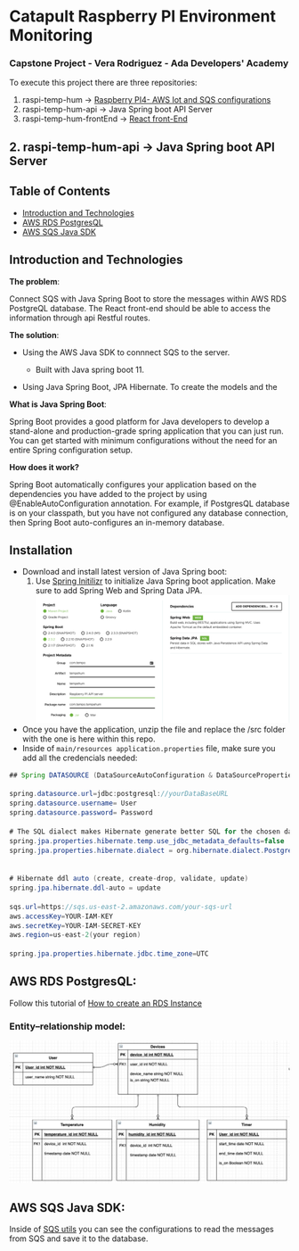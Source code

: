 Catapult Raspberry PI Environment Monitoring
===============================================

### Capstone Project - Vera Rodriguez - Ada Developers' Academy

To execute this project there are three repositories: 

1. raspi-temp-hum -> [Raspberry PI4- AWS Iot and SQS configurations](https://github.com/veralizeth/raspi-temp-hum/blob/master/README.md)
1. raspi-temp-hum-api -> Java Spring boot API Server
1. raspi-temp-hum-frontEnd -> [React front-End](https://github.com/veralizeth/raspi-temp-hum-frontEnd)

## 2. raspi-temp-hum-api -> Java Spring boot API Server

## Table of Contents

* [Introduction and Technologies](#Introduction-and-Technologies)
* [AWS RDS PostgresQL](#AWS-RDS-PostgresQL)
* [AWS SQS Java SDK](#AWS-SQS-Java-SDK)


## Introduction and Technologies
**The problem**: 

Connect SQS with Java Spring Boot to store the messages within AWS RDS PostgreQL database.
The React front-end should be able to access the information through 
api Restful routes. 

**The solution**: 
    
  * Using the AWS Java SDK to connnect SQS to the server. 
    * Built with Java spring boot 11.
    
  * Using Java Spring Boot, JPA Hibernate. To create the models and the 

**What is Java Spring Boot**: 

Spring Boot provides a good platform for Java developers to develop a stand-alone and production-grade spring application that you can just run. You can get started with minimum configurations without the need for an entire Spring configuration setup. 

**How does it work?**

Spring Boot automatically configures your application based on the dependencies you have added to the project by using @EnableAutoConfiguration annotation. For example, if PostgresQL database is on your classpath, but you have not configured any database connection, then Spring Boot auto-configures an in-memory database.

## Installation

* Download and install latest version of Java Spring boot: 
    1. Use [Spring Initilizr](https://start.spring.io/) to initialize Java Spring boot application. Make sure to add Spring Web and Spring Data JPA.
        ![Example](/springInit.png)
* Once you have the application, unzip the file and replace the /src folder with the one is here within this repo.
* Inside of ```main/resources application.properties``` file, make sure you add all the credencials needed: 

```java
## Spring DATASOURCE (DataSourceAutoConfiguration & DataSourceProperties)

spring.datasource.url=jdbc:postgresql://yourDataBaseURL
spring.datasource.username= User
spring.datasource.password= Password

# The SQL dialect makes Hibernate generate better SQL for the chosen database
spring.jpa.properties.hibernate.temp.use_jdbc_metadata_defaults=false
spring.jpa.properties.hibernate.dialect = org.hibernate.dialect.PostgreSQLDialect


# Hibernate ddl auto (create, create-drop, validate, update)
spring.jpa.hibernate.ddl-auto = update

sqs.url=https://sqs.us-east-2.amazonaws.com/your-sqs-url
aws.accessKey=YOUR-IAM-KEY
aws.secretKey=YOUR-IAM-SECRET-KEY
aws.region=us-east-2(your region)

spring.jpa.properties.hibernate.jdbc.time_zone=UTC
```

## AWS RDS PostgresQL:

Follow this tutorial of [How to create an RDS Instance](https://aws.amazon.com/getting-started/tutorials/create-connect-postgresql-db/)

### Entity–relationship model: 
  ![Entity–relationship model](/relationships.png)

## AWS SQS Java SDK: 

Inside of [SQS utils](https://github.com/veralizeth/raspi-temp-hum-api/blob/master/src/main/java/com/tempo/tempehum/accessingdatapostgres/utils/SQSUtil.java) you can see the configurations to read the messages from SQS and save it to the database. 


